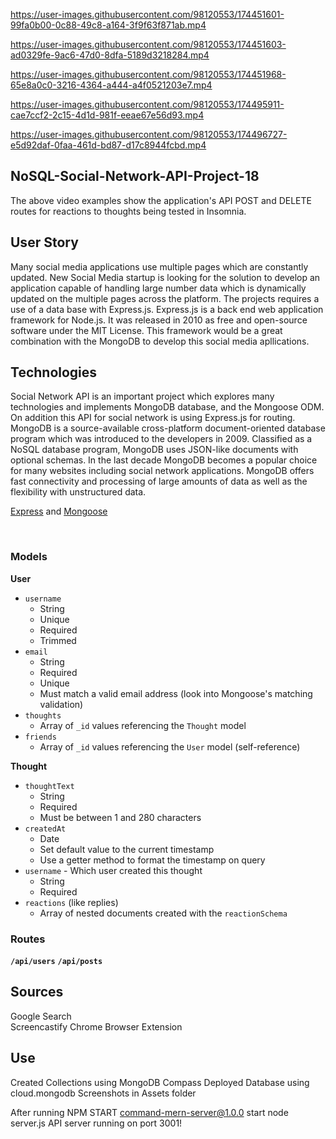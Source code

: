 https://user-images.githubusercontent.com/98120553/174451601-99fa0b00-0c88-49c8-a164-3f9f63f871ab.mp4 

https://user-images.githubusercontent.com/98120553/174451603-ad0329fe-9ac6-47d0-8dfa-5189d3218284.mp4

https://user-images.githubusercontent.com/98120553/174451968-65e8a0c0-3216-4364-a444-a4f0521203e7.mp4

https://user-images.githubusercontent.com/98120553/174495911-cae7ccf2-2c15-4d1d-981f-eeae67e56d93.mp4

https://user-images.githubusercontent.com/98120553/174496727-e5d92daf-0faa-461d-bd87-d17c8944fcbd.mp4


## NoSQL-Social-Network-API-Project-18

The above video examples show the application's API POST and DELETE routes for reactions to thoughts being tested in Insomnia.

## User Story

Many social media applications use multiple pages which are constantly updated. New Social Media startup is looking for the solution to develop an application capable of handling large number data which is dynamically updated on the multiple pages across the platform. The projects requires a use of a data base with Express.js. Express.js is a back end web application framework for Node.js.  It was released in 2010 as free and open-source software under the MIT License. This framework would be a great combination with the MongoDB to develop this social media apllications.

## Technologies

Social Network API is an important project which explores many technologies and implements MongoDB database, and the Mongoose ODM. On addition this API for social network is using Express.js for routing. MongoDB is a source-available cross-platform document-oriented database program which was introduced to the developers in 2009. Classified as a NoSQL database program, MongoDB uses JSON-like documents with optional schemas. In the last decade MongoDB becomes a popular choice for many websites including social network applications. MongoDB offers fast connectivity and processing of large amounts of data as well as the flexibility with unstructured data. 

[Express](https://www.npmjs.com/package/express) and [Mongoose](https://www.npmjs.com/package/mongoose)

 </br>


### Models

**User**

* `username`
    * String
    * Unique
    * Required
    * Trimmed
* `email`
    * String
    * Required
    * Unique
    * Must match a valid email address (look into Mongoose's matching validation)
* `thoughts`
    * Array of `_id` values referencing the `Thought` model
* `friends`
    * Array of `_id` values referencing the `User` model (self-reference)

**Thought**
* `thoughtText`
    * String
    * Required
    * Must be between 1 and 280 characters
* `createdAt`
    * Date
    * Set default value to the current timestamp
    * Use a getter method to format the timestamp on query
* `username` - Which user created this thought
    * String
    * Required
* `reactions` (like replies)
    * Array of nested documents created with the `reactionSchema`

### Routes

**`/api/users`**
**`/api/posts`**


## Sources
Google Search </br>
Screencastify Chrome Browser Extension </br>


## Use
Created Collections using MongoDB Compass
Deployed Database using cloud.mongodb
Screenshots in Assets folder

After running NPM START 
command-mern-server@1.0.0 start
node server.js
API server running on port 3001!
